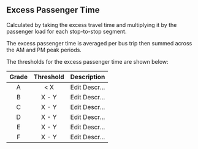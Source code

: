 ## Excess Passenger Time

Calculated by taking the excess travel time and multiplying it by the passenger load for each stop-to-stop segment.

The excess passenger time is averaged per bus trip then summed across the AM and PM peak periods.

The thresholds for the excess passenger time are shown below:

| Grade | Threshold |  Description  |
| :---: | :-------: | :-----------: |
|   A   |    < X    | Edit Descr... |
|   B   |   X - Y   | Edit Descr... |
|   C   |   X - Y   | Edit Descr... |
|   D   |   X - Y   | Edit Descr... |
|   E   |   X - Y   | Edit Descr... |
|   F   |   X - Y   | Edit Descr... |
